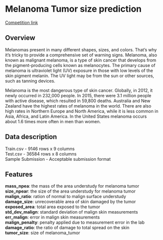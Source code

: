 # Melanoma Tumor size prediction

[Competition link](https://machinehack.com/hackathons/melanoma_tumor_size_prediction_weekend_hackathon_15/overview)

## Overview

Melanomas present in many different shapes, sizes, and colors. That’s why it’s tricky to provide a comprehensive set of warning signs. Melanoma, also known as malignant melanoma, is a type of skin cancer that develops from the pigment-producing cells known as melanocytes. The primary cause of melanoma is ultraviolet light (UV) exposure in those with low levels of the skin pigment melanin. The UV light may be from the sun or other sources, such as tanning devices. 

Melanoma is the most dangerous type of skin cancer. Globally, in 2012, it newly occurred in 232,000 people. In 2015, there were 3.1 million people with active disease, which resulted in 59,800 deaths. Australia and New Zealand have the highest rates of melanoma in the world. There are also high rates in Northern Europe and North America, while it is less common in Asia, Africa, and Latin America. In the United States melanoma occurs about 1.6 times more often in men than women.

## Data description

Train.csv - 9146 rows x 9 columns <br>
Test.csv - 36584 rows x 8 columns <br>
Sample Submission - Acceptable submission format <br>

## Features

**mass_npea**:  the mass of the area understudy for melanoma tumor<br>
**size_npear**: the size of the area understudy for melanoma tumor<br>
**malign_ratio**: ration of normal to malign surface understudy<br>
**damage_size**: unrecoverable area of skin damaged by the tumor<br>
**exposed_area**: total area exposed to the tumor<br>
**std_dev_malign**: standard deviation of malign skin measurements<br>
**err_malign**: error in malign skin measurements<br>
**malign_penalty**: penalty applied due to measurement error in the lab<br>
**damage_ratio**: the ratio of damage to total spread on the skin<br>
**tumor_size**: size of melanoma_tumor<br>